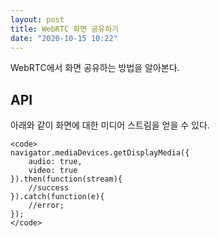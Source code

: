 ```yaml
---
layout: post
title: WebRTC 화면 공유하기
date: "2020-10-15 10:22"
---
```


WebRTC에서 화면 공유하는 방법을 알아본다.

## API
아래와 같이 화면에 대한 미디어 스트림을 얻을 수 있다.
```
<code>
navigator.mediaDevices.getDisplayMedia({
	audio: true,
	video: true
}).then(function(stream){
	//success
}).catch(function(e){
	//error;
});
</code>
```